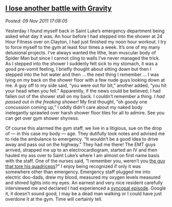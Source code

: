 [I lose another battle with
Gravity](http://bakerjd99.wordpress.com/2011/11/09/i-lose-another-battle-with-gravity/)
-------------------------------------------------------------------------------------------------------------------

*Posted: 09 Nov 2011 17:08:05*

Yesterday I found myself back in Saint Luke’s emergency department being
asked what day it was. An hour before I had stepped into the shower at
24 Hour Fitness over on Clayton, I had just finished my noon hour
workout. I try to force myself to the gym at least four times a week.
It’s one of my many delusional projects. I’ve always wanted the lithe,
lean muscular body of Spider Man but since I cannot cling to walls I’ve
never managed the trick. As I stepped into the shower I suddenly felt
sick to my stomach, it was a good pre-vomit feeling, I briefly thought
about sitting down but then I stepped into the hot water and then … the
next thing I remember … I was lying on my back on the shower floor with
a few nude guys looking down at me. A guy off to my side said, “you were
out for bit,” another added, “you hit your head when you fell.”
Apparently, if the news could be believed, I had fallen out of the
shower stall on my back. I couldn’t remember a thing. *I had passed out
in the freaking shower!* My first thought, “oh goody one concussion
coming up,” I oddly didn’t care about my naked body inelegantly sprawled
over harsh shower floor tiles for all to admire. See you can get over
gym shower shyness.

Of course this alarmed the gym staff, we live in a litigious, sue on the
drop of — in this case my body — age. They dutifully took notes and
advised me to ride the ambulance to emergency. “It wouldn’t be a good
idea to drive away and pass out on the highway.” They had me there! The
EMT guys arrived, strapped me up to an electrocardiogram, started an IV
and then hauled my ass over to Saint Luke’s where I am almost on first
name basis with the staff. One of the nurses said, “I remember you,
weren’t you [the guy that tore his
quadriceps](http://bakerjd99.wordpress.com/2011/02/25/a-walk-in-the-park/)?”
I enjoy being recognized if only it was somewhere other than emergency.
Emergency staff plugged me into electric doo-dads, drew my blood,
measured my oxygen levels measured and shined lights into my eyes. An
earnest and very nice resident carefully interviewed me and declared I
had experienced a [syncopal
episode](http://www.medicineonline.com/topics/S/2/Syncopal-Episode/Fainting.html).
Google it, it doesn’t sound good, I may be a dead man walking or I could
have just overdone it at the gym. Time will certainly tell.
